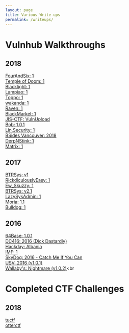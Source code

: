 ```yaml
---
layout: page
title: Various Write-ups
permalink: /writeups/
---
```

# Vulnhub Walkthroughs

## 2018
[FourAndSix: 1](https://bzyo.github.io/vulnhub/2018/FourAndSix_1)<br>
[Temple of Doom: 1](https://bzyo.github.io/vulnhub/2018/Temple_of_Doom_1)<br>
[Blacklight: 1](https://bzyo.github.io/vulnhub/2018/Blacklight_1/)<br>
[Lampiao: 1](https://bzyo.github.io/vulnhub/2018/Lampiao_1/)<br>
[Toppo: 1](https://bzyo.github.io/vulnhub/2018/Toppo_1/)<br>
[wakanda: 1](https://bzyo.github.io/vulnhub/2018/wakanda_1/)<br>
[Raven: 1](https://bzyo.github.io/vulnhub/2018/Raven_1/)<br>
[BlackMarket: 1](https://bzyo.github.io/vulnhub/2018/BlackMarket_1/)<br>
[JIS-CTF: VulnUpload](https://bzyo.github.io/vulnhub/2018/JIS-CTF_VulnUpload)<br>
[Bob: 1.0.1](https://bzyo.github.io/vulnhub/2018/Bob_1.0.1/)<br>
[Lin.Security: 1](https://bzyo.github.io/vulnhub/2018/Lin.Security_1)<br>
[BSides Vancouver: 2018](https://bzyo.github.io/vulnhub/2018/BSides-Vancouver_2018)<br>
[DerpNStink: 1](https://bzyo.github.io/vulnhub/2018/DerpNStink_1)<br>
[Matrix: 1](https://bzyo.github.io/vulnhub/2018/Matrix_1)<br>



## 2017
[BTRSys: v1](https://bzyo.github.io/vulnhub/2017/BTRSys_v1)<br>
[RickdiculouslyEasy: 1](https://bzyo.github.io/vulnhub/2017/RickdiculouslyEasy_1)<br>
[Ew_Skuzzy: 1](https://bzyo.github.io/vulnhub/2017/Ew_Skuzzy_1)<br>
[BTRSys: v2.1](https://bzyo.github.io/vulnhub/2017/BTRSys_v2.1)<br>
[LazySysAdmin: 1](https://bzyo.github.io/vulnhub/2017/LazySysAdmin_1)<br>
[Moria: 1.1](https://bzyo.github.io/vulnhub/2017/Moria_1.1)<br>
[Bulldog: 1](https://bzyo.github.io/vulnhub/2017/Bulldog_1)

## 2016
[64Base: 1.0.1](https://bzyo.github.io/vulnhub/2016/64Base_1.0.1)<br>
[DC416: 2016 (Dick Dastardly)](https://bzyo.github.io/vulnhub/2016/DC416_2016-DickDastardly)<br>
[Hackday: Albania](https://bzyo.github.io/vulnhub/2016/Hackday_Albania)<br>
[IMF: 1](https://bzyo.github.io/vulnhub/2016/IMF_1)<br>
[SkyDog: 2016 - Catch Me If You Can](https://bzyo.github.io/vulnhub/2016/SkyDog_2016-CatchMeIfYouCan)<br>
[USV: 2016 (v1.0.1)](https://bzyo.github.io/vulnhub/2016/USV_2016-v1.0.1)<br>
[Wallaby's: Nightmare (v1.0.2)](https://bzyo.github.io/vulnhub/2016/Wallabys_Nightmare-v1.0.2)<br

# Completed CTF Challenges

## 2018
[tuctf](https://bzyo.github.io/ctfs/2018/tuctf)<br>
[otterctf](https://bzyo.github.io/ctfs/2018/otterctf)